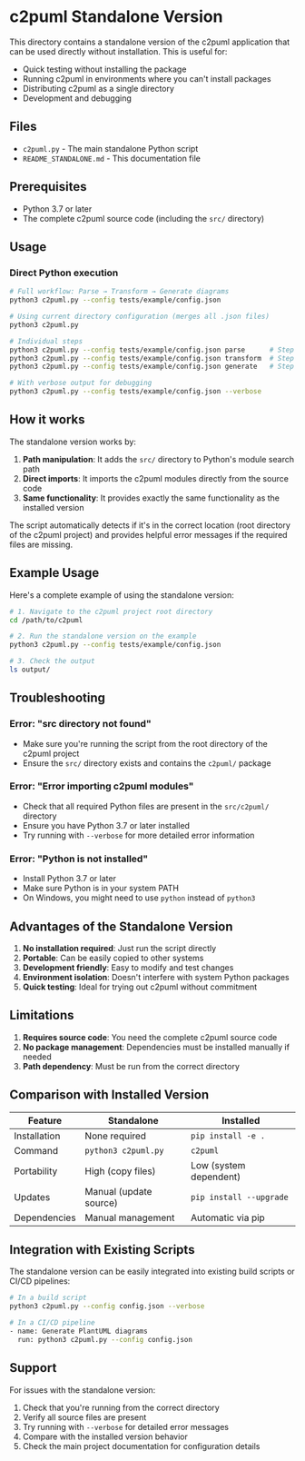 # c2puml Standalone Version

This directory contains a standalone version of the c2puml application that can be used directly without installation. This is useful for:

- Quick testing without installing the package
- Running c2puml in environments where you can't install packages
- Distributing c2puml as a single directory
- Development and debugging

## Files

- `c2puml.py` - The main standalone Python script
- `README_STANDALONE.md` - This documentation file

## Prerequisites

- Python 3.7 or later
- The complete c2puml source code (including the `src/` directory)

## Usage

### Direct Python execution

```bash
# Full workflow: Parse → Transform → Generate diagrams
python3 c2puml.py --config tests/example/config.json

# Using current directory configuration (merges all .json files)
python3 c2puml.py

# Individual steps
python3 c2puml.py --config tests/example/config.json parse      # Step 1: Parse only
python3 c2puml.py --config tests/example/config.json transform  # Step 2: Transform only
python3 c2puml.py --config tests/example/config.json generate   # Step 3: Generate only

# With verbose output for debugging
python3 c2puml.py --config tests/example/config.json --verbose
```

## How it works

The standalone version works by:

1. **Path manipulation**: It adds the `src/` directory to Python's module search path
2. **Direct imports**: It imports the c2puml modules directly from the source code
3. **Same functionality**: It provides exactly the same functionality as the installed version

The script automatically detects if it's in the correct location (root directory of the c2puml project) and provides helpful error messages if the required files are missing.

## Example Usage

Here's a complete example of using the standalone version:

```bash
# 1. Navigate to the c2puml project root directory
cd /path/to/c2puml

# 2. Run the standalone version on the example
python3 c2puml.py --config tests/example/config.json

# 3. Check the output
ls output/
```

## Troubleshooting

### Error: "src directory not found"
- Make sure you're running the script from the root directory of the c2puml project
- Ensure the `src/` directory exists and contains the `c2puml/` package

### Error: "Error importing c2puml modules"
- Check that all required Python files are present in the `src/c2puml/` directory
- Ensure you have Python 3.7 or later installed
- Try running with `--verbose` for more detailed error information

### Error: "Python is not installed"
- Install Python 3.7 or later
- Make sure Python is in your system PATH
- On Windows, you might need to use `python` instead of `python3`

## Advantages of the Standalone Version

1. **No installation required**: Just run the script directly
2. **Portable**: Can be easily copied to other systems
3. **Development friendly**: Easy to modify and test changes
4. **Environment isolation**: Doesn't interfere with system Python packages
5. **Quick testing**: Ideal for trying out c2puml without commitment

## Limitations

1. **Requires source code**: You need the complete c2puml source code
2. **No package management**: Dependencies must be installed manually if needed
3. **Path dependency**: Must be run from the correct directory

## Comparison with Installed Version

| Feature | Standalone | Installed |
|---------|------------|-----------|
| Installation | None required | `pip install -e .` |
| Command | `python3 c2puml.py` | `c2puml` |
| Portability | High (copy files) | Low (system dependent) |
| Updates | Manual (update source) | `pip install --upgrade` |
| Dependencies | Manual management | Automatic via pip |

## Integration with Existing Scripts

The standalone version can be easily integrated into existing build scripts or CI/CD pipelines:

```bash
# In a build script
python3 c2puml.py --config config.json --verbose

# In a CI/CD pipeline
- name: Generate PlantUML diagrams
  run: python3 c2puml.py --config config.json
```

## Support

For issues with the standalone version:

1. Check that you're running from the correct directory
2. Verify all source files are present
3. Try running with `--verbose` for detailed error messages
4. Compare with the installed version behavior
5. Check the main project documentation for configuration details